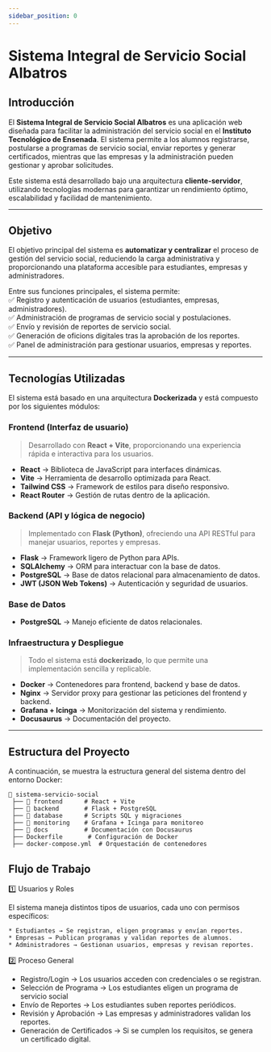 ```yaml
---
sidebar_position: 0
---
```


# Sistema Integral de Servicio Social Albatros

## **Introducción**  
El **Sistema Integral de Servicio Social Albatros** es una aplicación web diseñada para facilitar la administración del servicio social en el **Instituto Tecnológico de Ensenada**. El sistema permite a los alumnos registrarse, postularse a programas de servicio social, enviar reportes y generar certificados, mientras que las empresas y la administración pueden gestionar y aprobar solicitudes.

Este sistema está desarrollado bajo una arquitectura **cliente-servidor**, utilizando tecnologías modernas para garantizar un rendimiento óptimo, escalabilidad y facilidad de mantenimiento.  

---

## **Objetivo**  
El objetivo principal del sistema es **automatizar y centralizar** el proceso de gestión del servicio social, reduciendo la carga administrativa y proporcionando una plataforma accesible para estudiantes, empresas y administradores.  

Entre sus funciones principales, el sistema permite:  
✅ Registro y autenticación de usuarios (estudiantes, empresas, administradores).  
✅ Administración de programas de servicio social y postulaciones.  
✅ Envío y revisión de reportes de servicio social.  
✅ Generación de oficions digitales tras la aprobación de los reportes.  
✅ Panel de administración para gestionar usuarios, empresas y reportes.  

---

## **Tecnologías Utilizadas**  

El sistema está basado en una arquitectura **Dockerizada** y está compuesto por los siguientes módulos:  

### **Frontend** (Interfaz de usuario)  
> Desarrollado con **React + Vite**, proporcionando una experiencia rápida e interactiva para los usuarios.  

- **React** → Biblioteca de JavaScript para interfaces dinámicas.  
- **Vite** → Herramienta de desarrollo optimizada para React.  
- **Tailwind CSS** → Framework de estilos para diseño responsivo.  
- **React Router** → Gestión de rutas dentro de la aplicación.  

### **Backend** (API y lógica de negocio)  
> Implementado con **Flask (Python)**, ofreciendo una API RESTful para manejar usuarios, reportes y empresas.  

- **Flask** → Framework ligero de Python para APIs.  
- **SQLAlchemy** → ORM para interactuar con la base de datos.  
- **PostgreSQL** → Base de datos relacional para almacenamiento de datos.  
- **JWT (JSON Web Tokens)** → Autenticación y seguridad de usuarios.  

### **Base de Datos**  
- **PostgreSQL** → Manejo eficiente de datos relacionales.  

### **Infraestructura y Despliegue**  
> Todo el sistema está **dockerizado**, lo que permite una implementación sencilla y replicable.  

- **Docker** → Contenedores para frontend, backend y base de datos.  
- **Nginx** → Servidor proxy para gestionar las peticiones del frontend y backend.  
- **Grafana + Icinga** → Monitorización del sistema y rendimiento.  
- **Docusaurus** → Documentación del proyecto.  

---

## **Estructura del Proyecto**  
A continuación, se muestra la estructura general del sistema dentro del entorno Docker:  

```
📂 sistema-servicio-social
 ├── 📂 frontend      # React + Vite
 ├── 📂 backend       # Flask + PostgreSQL
 ├── 📂 database      # Scripts SQL y migraciones
 ├── 📂 monitoring    # Grafana + Icinga para monitoreo
 ├── 📂 docs          # Documentación con Docusaurus
 ├── Dockerfile       # Configuración de Docker
 ├── docker-compose.yml  # Orquestación de contenedores

```

## Flujo de Trabajo
1️⃣ Usuarios y Roles

El sistema maneja distintos tipos de usuarios, cada uno con permisos específicos:

    * Estudiantes → Se registran, eligen programas y envían reportes.
    * Empresas → Publican programas y validan reportes de alumnos.
    * Administradores → Gestionan usuarios, empresas y revisan reportes.

2️⃣ Proceso General

* Registro/Login → Los usuarios acceden con credenciales o se registran.
* Selección de Programa → Los estudiantes eligen un programa de servicio social
* Envío de Reportes → Los estudiantes suben reportes periódicos.
* Revisión y Aprobación → Las empresas y administradores validan los reportes.
* Generación de Certificados → Si se cumplen los requisitos, se genera un certificado digital.

